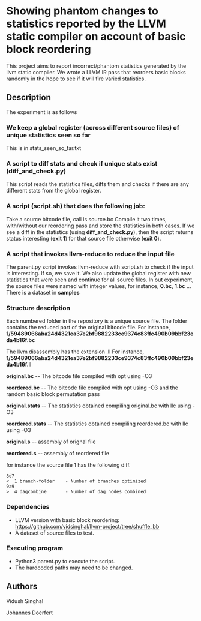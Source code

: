 # Showing phantom changes to statistics reported by the LLVM static compiler on account of basic block reordering

This project aims to report incorrect/phantom statistics generated by the llvm static compiler. 
We wrote a LLVM IR pass that reorders basic blocks randomly in the hope to see if it will fire varied statistics. 

## Description

The experiment is as follows

### We keep a global register (across different source files) of unique statistics seen so far

This is in stats_seen_so_far.txt

### A script to diff stats and check if unique stats exist (diff_and_check.py)

This script reads the statistics files, diffs them and checks if there are any 
different stats from the global register. 

### A script (script.sh) that does the following job:

Take a source bitcode file, call is source.bc 
Compile it two times, with/without our reordering pass and store the statistics in both cases. 
If we see a diff in the statistics (using **diff_and_check.py**), then the script returns status interesting
(**exit 1**) for that source file otherwise (**exit 0**).

### A script that invokes llvm-reduce to reduce the input file

The parent.py script invokes llvm-reduce with script.sh to check if the input is interesting.
If so, we save it. We also update the global register with new statistics that were seen 
and continue for all source files. 
In out experiment, the source files were named with integer values, for instance, **0.bc**, **1.bc** ...
There is a dataset in **samples**

### Structure description 

Each numbered folder in the repository is a unique source file. 
The folder contains the reduced part of the original bitcode file. 
For instance, **1/59489066aba24d4321ea37e2bf9882233ce9374c83ffc490b09bbf23eda4b16f.bc**

The llvm disassembly has the extension .ll
For instance, **1/59489066aba24d4321ea37e2bf9882233ce9374c83ffc490b09bbf23eda4b16f.ll**

**original.bc** -- The bitcode file compiled with opt using -O3 

**reordered.bc** -- The bitcode file compiled with opt using -O3 and the random basic block permutation pass

**original.stats** -- The statistics obtained compiling original.bc with llc using -O3 

**reordered.stats** -- The statistics obtained compiling reordered.bc with llc using -O3

**original.s** -- assembly of orignal file

**reordered.s** -- assembly of reordered file

for instance the source file 1 has the following diff.

```
8d7
<  1 branch-folder    - Number of branches optimized
9a9
>  4 dagcombine       - Number of dag nodes combined
```

### Dependencies

* LLVM version with basic block reordering: https://github.com/vidsinghal/llvm-project/tree/shuffle_bb
* A dataset of source files to test. 

### Executing program

* Python3 parent.py to execute the script. 
* The hardcoded paths may need to be changed. 

## Authors

Vidush Singhal 

Johannes Doerfert